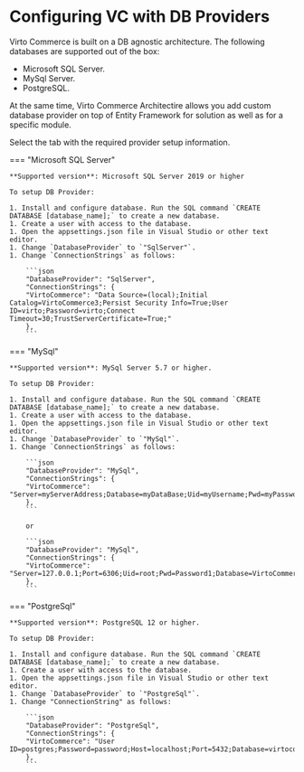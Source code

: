 # Configuring VC with DB Providers

Virto Commerce is built on a DB agnostic architecture. The following databases are supported out of the box:

* Microsoft SQL Server.
* MySql Server.
* PostgreSQL.

At the same time, Virto Commerce Architectire allows you add custom database provider on top of Entity Framework for solution as well as for a specific module.

Select the tab with the required provider setup information.

=== "Microsoft SQL Server"

    **Supported version**: Microsoft SQL Server 2019 or higher

    To setup DB Provider:

    1. Install and configure database. Run the SQL command `CREATE DATABASE [database_name];` to create a new database.
    1. Create a user with access to the database.
    1. Open the appsettings.json file in Visual Studio or other text editor. 
    1. Change `DatabaseProvider` to `"SqlServer"`.
    1. Change `ConnectionStrings` as follows: 

        ```json
        "DatabaseProvider": "SqlServer",
        "ConnectionStrings": {
        "VirtoCommerce": "Data Source=(local);Initial Catalog=VirtoCommerce3;Persist Security Info=True;User ID=virto;Password=virto;Connect Timeout=30;TrustServerCertificate=True;"
        },
        ```

=== "MySql"

    **Supported version**: MySql Server 5.7 or higher.

    To setup DB Provider:

    1. Install and configure database. Run the SQL command `CREATE DATABASE [database_name];` to create a new database.
    1. Create a user with access to the database.
    1. Open the appsettings.json file in Visual Studio or other text editor. 
    1. Change `DatabaseProvider` to `"MySql"`.
    1. Change `ConnectionStrings` as follows: 

        ```json
        "DatabaseProvider": "MySql",
        "ConnectionStrings": {
        "VirtoCommerce": "Server=myServerAddress;Database=myDataBase;Uid=myUsername;Pwd=myPassword;"
        },
        ```

        or
        
        ```json
        "DatabaseProvider": "MySql",
        "ConnectionStrings": {
        "VirtoCommerce": "Server=127.0.0.1;Port=6306;Uid=root;Pwd=Password1;Database=VirtoCommerce3;"
        },
        ```

=== "PostgreSql"

    **Supported version**: PostgreSQL 12 or higher.

    To setup DB Provider:

    1. Install and configure database. Run the SQL command `CREATE DATABASE [database_name];` to create a new database.
    1. Create a user with access to the database.
    1. Open the appsettings.json file in Visual Studio or other text editor. 
    1. Change `DatabaseProvider` to `"PostgreSql"`.
    1. Change "ConnectionString" as follows: 

        ```json
        "DatabaseProvider": "PostgreSql",
        "ConnectionStrings": {
        "VirtoCommerce": "User ID=postgres;Password=password;Host=localhost;Port=5432;Database=virtocommerce3;"
        },
        ```

